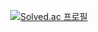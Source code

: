 <div align="center"

<!--![header](https://capsule-render.vercel.app/api?type=waving&color=0:0B610A,100:64FE2E&gradient&text=Hi+there👋&height=180&fontSize=60&fontAlignY=38&fontColor=ffffff)-->
[![Solved.ac 프로필](http://mazassumnida.wtf/api/v2/generate_badge?boj=tmdwns29)](https://solved.ac/tmdwns29)</a>

<!--br-->
 
 <!--##⚒ Tech Stacks ⚒-->
  <!--img src="https://img.shields.io/badge/Python-3766AB?style=for-the-badge&logo=Python&logoColor=white"/-->
  <!--img src="https://img.shields.io/badge/C-A8B9CC.svg?style=for-the-badge&logo=C&logoColor=white"/-->
  <!--img src="https://img.shields.io/badge/C++-00599C.svg?style=for-the-badge&logo=C%2B%2B&logoColor=white"/-->
  <!--img src="https://img.shields.io/badge/Oracle-F80000.svg?style=for-the-badge&logo=Oracle&logoColor=white"/-->
  <!--img src="https://img.shields.io/badge/Linux-FCC624.svg?style=for-the-badge&logo=Linux&logoColor=white"/--><!--br-->
  <!--img src="https://img.shields.io/badge/Pandas-150458.svg?style=for-the-badge&logo=Pandas&logoColor=white"/-->
  <!--img src="https://img.shields.io/badge/Numpy-013243.svg?style=for-the-badge&logo=Numpy&logoColor=white"/-->
  <!--img src="https://img.shields.io/badge/Flask-000000.svg?style=for-the-badge&logo=Flask&logoColor=white"/-->
  <!--img src="https://img.shields.io/badge/Django-092E20.svg?style=for-the-badge&logo=Django&logoColor=white"/-->
  <!--img src="https://img.shields.io/badge/Java-007396.svg?style=for-the-badge&logo=Java&logoColor=white"/-->
  <!--img src="https://img.shields.io/badge/html5-E34F26.svg?style=for-the-badge&logo=html5&logoColor=white"/-->
  <!--img src="https://img.shields.io/badge/css3-1572B6.svg?style=for-the-badge&logo=css3&logoColor=white"/-->
  <!--img src="https://img.shields.io/badge/Javascript-F7DF1E.svg?style=for-the-badge&logo=Javascript&logoColor=white"/--></a>
   
  <!--br-->
  <!--br-->
  
  <!--## ⚙ Tools ⚙-->
  <!--img src="https://img.shields.io/badge/Visual Studio Code-007ACC.svg?style=for-the-badge&logo=VisualStudioCode&logoColor=white"/--></a>
  <!--img src="https://img.shields.io/badge/Google Colab-F9AB00.svg?style=for-the-badge&logo=GoogleColab&logoColor=white"/--></a>
  <!--img src="https://img.shields.io/badge/Vim-019733.svg?style=for-the-badge&logo=Vim&logoColor=white"/--></a>
  <!--img src="https://img.shields.io/badge/Visual Studio-5C2D91.svg?style=for-the-badge&logo=Visual Studio&logoColor=white"/--></a>
  <!--img src="https://img.shields.io/badge/GitHub-181717.svg?style=for-the-badge&logo=GitHub&logoColor=white"/--></a>
  <!--img src="https://img.shields.io/badge/Git-F05032.svg?style=for-the-badge&logo=Git&logoColor=white"/--></a>

  <!--br-->
  <!--br-->
  <!--br-->
  
  <!--![Anurag's GitHub stats](https://github-readme-stats.vercel.app/api?username=tmdwns29&show_icons=true)</a>-->
  <!--![Top Langs](http://github-readme-stats.vercel.app/api/top-langs/?username=tmdwns29&layout=compact)-->
  <!--<a href="https://github.com/ashutosh00710/github-readme-activity-graph">
    <img src="https://github-readme-activity-graph.vercel.app/graph?username=tmdwns29&theme=minimal&bg_color=FFFFFF&hide_border=true&line=58A6FF&color=58A6FF" width=94%/>-->

</div>
